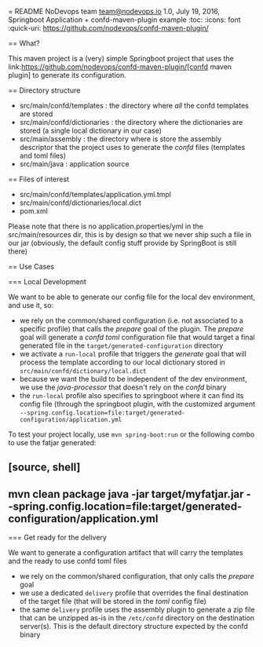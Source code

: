 = README
NoDevops team <team@nodevops.io>
1.0, July 19, 2016, Springboot Application + confd-maven-plugin example
:toc:
:icons: font
:quick-uri: https://github.com/nodevops/confd-maven-plugin/

== What?

This maven project is a (very) simple Springboot project that uses the link:https://github.com/nodevops/confd-maven-plugin/[confd maven plugin]
to generate its configuration.

== Directory structure

* src/main/confd/templates : the directory where *all* the confd templates are stored
* src/main/confd/dictionaries : the directory where the dictionaries are stored (a single local dictionary in our case)
* src/main/assembly : the directory where is store the assembly descriptor that the project uses to generate the _confd_ files (templates and toml files)
* src/main/java : application source

== Files of interest

* src/main/confd/templates/application.yml.tmpl
* src/main/confd/dictionaries/local.dict
* pom.xml

Please note that there is no application.properties/yml in the src/main/resources dir, this is by design so that we never ship such a file in our jar (obviously, the default config stuff provide by SpringBoot is still there)

== Use Cases

=== Local Development

We want to be able to generate our config file for the local dev environment, and use it, so:

* we rely on the common/shared configuration (i.e. not associated to a specific profile) that calls the _prepare_ goal of the plugin. The _prepare_ goal will generate a *confd* _toml_ configuration file that would target a final generated file in the `target/generated-configuration` directory
* we activate a `run-local` profile that triggers the _generate_ goal that will process the template according to our local dictionary stored in `src/main/confd/dictionary/local.dict`
* because we want the build to be independent of the dev environment, we use the _java-processor_ that doesn't rely on the _confd_ binary
* the `run-local` profile also specifies to springboot where it can find its config file (through the springboot plugin, with the customized argument `--spring.config.location=file:target/generated-configuration/application.yml`

To test your project locally, use `mvn spring-boot:run` or the following combo to use the fatjar generated:

[source, shell]
----
mvn clean package
java -jar target/myfatjar.jar --spring.config.location=file:target/generated-configuration/application.yml
----

=== Get ready for the delivery

We want to generate a configuration artifact that will carry the templates and the ready to use confd toml files

* we rely on the common/shared configuration, that only calls the _prepare_ goal
* we use a dedicated `delivery` profile that overrides the final destination of the target file (that will be stored in the _toml_ config file)
* the same `delivery` profile uses the assembly plugin to generate a zip file that can be unzipped as-is in the `/etc/confd` directory on the destination server(s). This is the default directory structure expected by the confd binary



